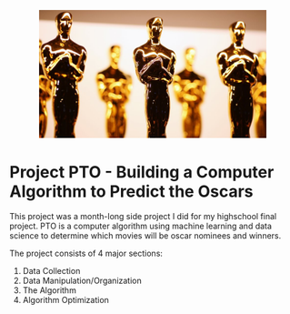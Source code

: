 <p align="center">
  <img src=./imgs/oscars.jpg width="400">
</p>

# Project PTO - Building a Computer Algorithm to Predict the Oscars
This project was a month-long side project I did for my highschool final project. PTO is a computer algorithm using machine learning and data science to determine which movies will be oscar nominees and winners.

The project consists of 4 major sections: 
1. Data Collection
2. Data Manipulation/Organization
3. The Algorithm
4. Algorithm Optimization

